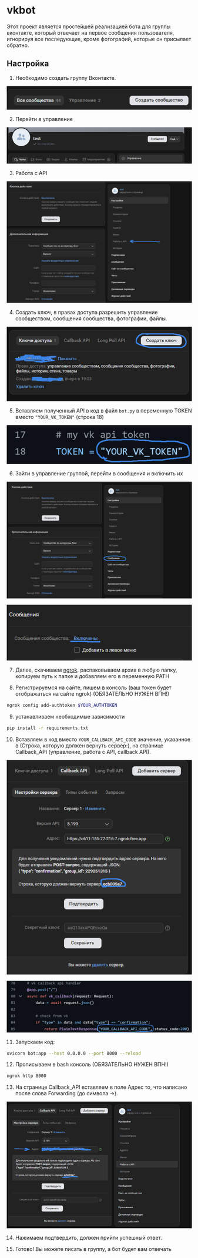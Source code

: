 # vkbot
Этот проект является простейшей реализацией бота для группы вконтакте, который отвечает на первое сообщения пользователя, игнорируя все последующие, кроме фотографий, которые он присылает обратно.
## Настройка

1) Необходимо создать группу Вконтакте.

   
![Создание группы](images/изображение_2025-02-04_140410416.png)


2) Перейти в управление


![Управление](images/изображение_2025-02-04_140443937.png)

 
3) Работа с API


![API](images/api.png)


4) Создать ключ, в правах доступа разрешить управление сообществом, сообщения сообщества, фотографии, файлы.


![Создать ключ](images/token.png)

   
5) Вставляем полученный API в код в файл ```bot.py``` в переменную TOKEN вместо ```"YOUR_VK_TOKEN"``` (строка 18)


![токен в код](images/code_token.png)


6) Зайти в управление группой, перейти в сообщения и включить их

![Сообщения](images/messages.png)

![Включить сообщения](images/enable%20messages.png)


    
7) Далее, скачиваем [ngrok](https://ngrok.com). распаковываем архив в любую папку, копируем путь к папке и добавляем его в переменную PATH

8) Регистрируемся на сайте, пишем в консоль (ваш токен будет отображаться на сайте ngrok) (ОБЯЗАТЕЛЬНО НУЖЕН ВПН!)
```bash
ngrok config add-authtoken $YOUR_AUTHTOKEN
```
9) устанавливаем необходимые зависимости
```bash
pip install -r requirements.txt
```
10) Вставляем в код вместо ```YOUR_CALLBACK_API_CODE``` значение, указанное в (Строка, которую должен вернуть сервер:), на странице Callback_API (управление, работа с API, callback API).


![ответ](images/response.png)

![Код](images/code.png)


11) Запускаем код:
```bash
uvicorn bot:app --host 0.0.0.0 --port 8000 --reload
```

12) Прописываем в bash консоль (ОБЯЗАТЕЛЬНО НУЖЕН ВПН!)
```bash
ngrok http 8000
```

13) На странице Callback_API вставляем в поле Адрес то, что написано после слова Forwarding (до символа ->).


![Подтверждение](images/proof.png)


14) Нажимаем подтвердить, должен прийти успешный ответ.

15) Готово! Вы можете писать в группу, а бот будет вам отвечать
